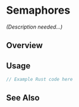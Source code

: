 # Semaphores

*(Description needed...)*

## Overview

## Usage

```rust
// Example Rust code here
```

## See Also

